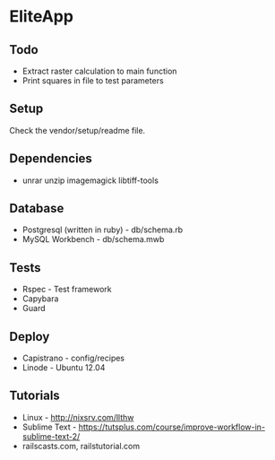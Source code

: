 # EliteApp

## Todo

* Extract raster calculation to main function
* Print squares in file to test parameters


## Setup

Check the vendor/setup/readme file.


## Dependencies

* unrar unzip imagemagick libtiff-tools


## Database

* Postgresql (written in ruby) - db/schema.rb
* MySQL Workbench - db/schema.mwb


## Tests

* Rspec - Test framework
* Capybara
* Guard


## Deploy

* Capistrano - config/recipes
* Linode - Ubuntu 12.04


## Tutorials

* Linux - http://nixsrv.com/llthw
* Sublime Text - https://tutsplus.com/course/improve-workflow-in-sublime-text-2/
* railscasts.com, railstutorial.com